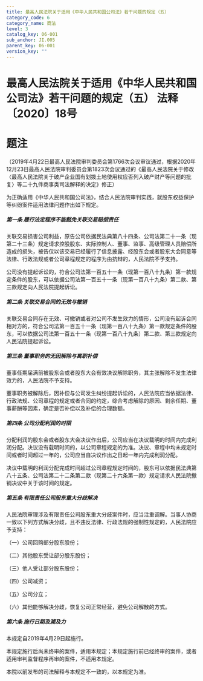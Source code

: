 ```yaml
---
title: 最高人民法院关于适用《中华人民共和国公司法》若干问题的规定（五）
category_code: 6
category_name: 商法
level: 3
catalog_key: 06-001
sub_anchor: JI.005
parent_key: 06-001
version_key: ""
---
```

# 最高人民法院关于适用《中华人民共和国公司法》若干问题的规定（五）  法释〔2020〕18号

# 题注
（2019年4月22日最高人民法院审判委员会第1766次会议审议通过，根据2020年12月23日最高人民法院审判委员会第1823次会议通过的《最高人民法院关于修改〈最高人民法院关于破产企业国有划拨土地使用权应否列入破产财产等问题的批复〉等二十九件商事类司法解释的决定》修正）

为正确适用《中华人民共和国公司法》，结合人民法院审判实践，就股东权益保护等纠纷案件适用法律问题作出如下规定。

##### 第一条  履行法定程序不能豁免关联交易赔偿责任
关联交易损害公司利益，原告公司依据民法典第八十四条、公司法第二十一条（现第二十三条）规定请求控股股东、实际控制人、董事、监事、高级管理人员赔偿所造成的损失，被告仅以该交易已经履行了信息披露、经股东会或者股东大会同意等法律、行政法规或者公司章程规定的程序为由抗辩的，人民法院不予支持。

公司没有提起诉讼的，符合公司法第一百五十一条（现第一百八十九条）第一款规定条件的股东，可以依据公司法第一百五十一条（现第一百八十九条）第二款、第三款规定向人民法院提起诉讼。

##### 第二条  关联交易合同的无效与撤销
关联交易合同存在无效、可撤销或者对公司不发生效力的情形，公司没有起诉合同相对方的，符合公司法第一百五十一条（现第一百八十九条）第一款规定条件的股东，可以依据公司法第一百五十一条（现第一百八十九条）第二款、第三款规定向人民法院提起诉讼。

##### 第三条  董事职务的无因解除与离职补偿
董事任期届满前被股东会或者股东大会有效决议解除职务，其主张解除不发生法律效力的，人民法院不予支持。

董事职务被解除后，因补偿与公司发生纠纷提起诉讼的，人民法院应当依据法律、行政法规、公司章程的规定或者合同的约定，综合考虑解除的原因、剩余任期、董事薪酬等因素，确定是否补偿以及补偿的合理数额。

##### 第四条  公司分配利润的时限
分配利润的股东会或者股东大会决议作出后，公司应当在决议载明的时间内完成利润分配。决议没有载明时间的，以公司章程规定的为准。决议、章程中均未规定时间或者时间超过一年的，公司应当自决议作出之日起一年内完成利润分配。

决议中载明的利润分配完成时间超过公司章程规定时间的，股东可以依据民法典第八十五条、公司法第二十二条第二款（现第二十六条第一款）规定请求人民法院撤销决议中关于该时间的规定。

##### 第五条  有限责任公司股东重大分歧解决
人民法院审理涉及有限责任公司股东重大分歧案件时，应当注重调解。当事人协商一致以下列方式解决分歧，且不违反法律、行政法规的强制性规定的，人民法院应予支持：

（一）公司回购部分股东股份；

（二）其他股东受让部分股东股份；

（三）他人受让部分股东股份；

（四）公司减资；

（五）公司分立；

（六）其他能够解决分歧，恢复公司正常经营，避免公司解散的方式。

##### 第六条  施行日期及溯及力
本规定自2019年4月29日起施行。

本规定施行后尚未终审的案件，适用本规定；本规定施行前已经终审的案件，或者适用审判监督程序再审的案件，不适用本规定。

本院以前发布的司法解释与本规定不一致的，以本规定为准。
